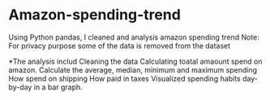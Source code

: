 # Amazon-spending-trend
Using Python pandas, I cleaned and analysis amazon spending trend
Note: For privacy purpose some of the data is removed from the dataset

*The analysis includ
Cleaning the data
Calculating toatal amaount spend on amazon. 
Calculate the average, median, minimum and maximum spending
How spend on shipping
How paid in taxes 
Visualized spending habits day-by-day in a bar graph.
